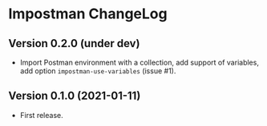 # Impostman ChangeLog

## Version 0.2.0 (under dev)

- Import Postman environment with a collection, add support of variables, add option `impostman-use-variables` (issue #1).

## Version 0.1.0 (2021-01-11)

- First release.
